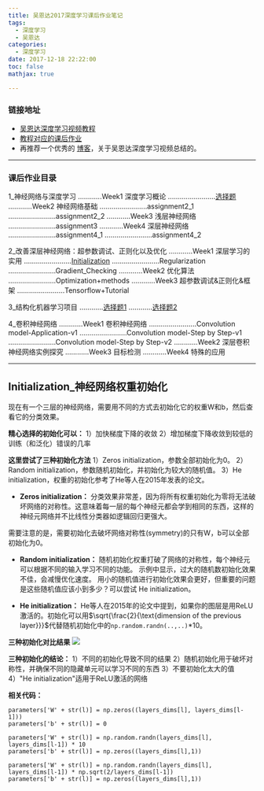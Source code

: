 ```yaml
---
title: 吴恩达2017深度学习课后作业笔记
tags:
  - 深度学习
  - 吴恩达
categories:
  - 深度学习
date: 2017-12-18 22:22:00
toc: false
mathjax: true

---
```


### 链接地址
- [吴恩达深度学习视频教程](http://mooc.study.163.com/smartSpec/detail/1001319001.htm)
- [教程对应的课后作业](https://github.com/Wasim37/deeplearning-assignment)
- 再推荐一个优秀的 [博客](http://kyonhuang.top/Andrew-Ng-Deep-Learning-notes/#/)，关于吴恩达深度学习视频总结的。

---

### 课后作业目录

1_神经网络与深度学习
............Week1 深度学习概论
........................[选择题](http://7xvfir.com1.z0.glb.clouddn.com/%E5%90%B4%E6%81%A9%E8%BE%BE%E6%B7%B1%E5%BA%A6%E5%AD%A6%E4%B9%A0%E8%AF%BE%E5%90%8E%E4%BD%9C%E4%B8%9A/%E7%AC%AC%E4%B8%80%E8%AF%BE%E7%AC%AC%E4%B8%80%E5%91%A8%E8%AF%BE%E5%90%8E%E4%BD%9C%E4%B8%9A.png)
............Week2 神经网络基础<!--more-->
........................assignment2_1
........................assignment2_2
............Week3 浅层神经网络
........................assignment3
............Week4 深层神经网络
........................assignment4_1
........................assignment4_2

2_改善深层神经网络：超参数调试、正则化以及优化
............Week1 深层学习的实用
........................[Initialization](#Initialization)
........................Regularization
........................Gradient_Checking
............Week2 优化算法
........................Optimization+methods
............Week3 超参数调试&正则化&框架
........................Tensorflow+Tutorial

3_结构化机器学习项目
............[选择题1](http://7xvfir.com1.z0.glb.clouddn.com/%E5%90%B4%E6%81%A9%E8%BE%BE%E6%B7%B1%E5%BA%A6%E5%AD%A6%E4%B9%A0%E8%AF%BE%E5%90%8E%E4%BD%9C%E4%B8%9A/%E7%AC%AC%E4%B8%89%E8%AF%BE_%E7%BB%93%E6%9E%84%E5%8C%96%E6%9C%BA%E5%99%A8%E5%AD%A6%E4%B9%A0_%E8%AF%BE%E5%90%8E%E4%BD%9C%E4%B8%9A_1.png)
............[选择题2](http://7xvfir.com1.z0.glb.clouddn.com/%E5%90%B4%E6%81%A9%E8%BE%BE%E6%B7%B1%E5%BA%A6%E5%AD%A6%E4%B9%A0%E8%AF%BE%E5%90%8E%E4%BD%9C%E4%B8%9A/%E7%AC%AC%E4%B8%89%E8%AF%BE_%E7%BB%93%E6%9E%84%E5%8C%96%E6%9C%BA%E5%99%A8%E5%AD%A6%E4%B9%A0_%E8%AF%BE%E5%90%8E%E4%BD%9C%E4%B8%9A_2.png)

4_卷积神经网络
............Week1 卷积神经网络
........................Convolution model-Application-v1
........................Convolution model-Step by Step-v1
........................Convolution model-Step by Step-v2
............Week2 深层卷积神经网络实例探究
............Week3 目标检测
............Week4 特殊的应用

---

### <h2 id="Initialization">Initialization_神经网络权重初始化</h2>

现在有一个三层的神经网络，需要用不同的方式去初始化它的权重W和b，然后查看它的分类效果。

**精心选择的初始化可以：**
1）加快梯度下降的收敛
2）增加梯度下降收敛到较低的训练（和泛化）错误的几率

**这里尝试了三种初始化方法**
1）Zeros initialization，参数全部初始化为0。
2）Random initialization，参数随机初始化，并初始化为较大的随机值。
3）He initialization，权重的初始化参考了He等人在2015年发表的论文。

- **Zeros initialization：**
分类效果非常差，因为将所有权重初始化为零将无法破坏网络的对称性。这意味着每一层的每个神经元都会学到相同的东西，这样的神经元网络并不比线性分类器如逻辑回归更强大。

需要注意的是，需要初始化去破坏网络对称性(symmetry)的只有W，b可以全部初始化为0。

- **Random initialization：**
随机初始化权重打破了网络的对称性，每个神经元可以根据不同的输入学习不同的功能。
示例中显示，过大的随机数初始化效果不佳，会减慢优化速度。
用小的随机值进行初始化效果会更好，但重要的问题是这些随机值应该小到多少？可以尝试 He initialization。

- **He initialization：**
He等人在2015年的论文中提到，如果你的图层是用ReLU激活的。初始化可以用$\sqrt{\frac{2}{\text{dimension of the previous layer}}}$代替随机初始化中的`np.random.randn(..,..)`*10。

**三种初始化对比结果**
![](20180202173608.png)

**三种初始化的结论：**
1）不同的初始化导致不同的结果
2）随机初始化用于破坏对称性，并确保不同的隐藏单元可以学习不同的东西
3）不要初始化太大的值
4）"He initialization"适用于ReLU激活的网络


**相关代码：**
```
parameters['W' + str(l)] = np.zeros((layers_dims[l], layers_dims[l-1]))
parameters['b' + str(l)] = 0

parameters['W' + str(l)] = np.random.randn(layers_dims[l], layers_dims[l-1]) * 10
parameters['b' + str(l)] = np.zeros((layers_dims[l],1))

parameters['W' + str(l)] = np.random.randn(layers_dims[l], layers_dims[l-1]) * np.sqrt(2/layers_dims[l-1])
parameters['b' + str(l)] = np.zeros((layers_dims[l],1))
```




